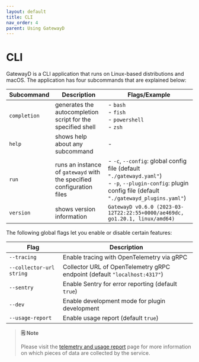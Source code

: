 ```yaml
---
layout: default
title: CLI
nav_order: 4
parent: Using GatewayD
---
```


# CLI

GatewayD is a CLI application that runs on Linux-based distributions and macOS. The application has four subcommands that are explained below:

| Subcommand   | Description                                                           | Flags/Example                                                                                                                                                |
| ------------ | --------------------------------------------------------------------- | ------------------------------------------------------------------------------------------------------------------------------------------------------------ |
| `completion` | generates the autocompletion script for the specified shell           | - `bash`<br/>- `fish`<br/>- `powershell`<br/>- `zsh`                                                                                                         |
| `help`       | shows help about any subcommand                                       | -                                                                                                                                                            |
| `run`        | runs an instance of `gatewayd` with the specified configuration files | - `-c`, `--config`: global config file (default `"./gatewayd.yaml"`)<br/>- `-p`, `--plugin-config`: plugin config file (default `"./gatewayd_plugins.yaml"`) |
| `version`    | shows version information                                             | `GatewayD v0.6.0 (2023-03-12T22:22:55+0000/ae469dc, go1.20.1, linux/amd64)`                                                                                  |

The following global flags let you enable or disable certain features:

| Flag                     | Description                                                               |
| ------------------------ | ------------------------------------------------------------------------- |
| `--tracing`              | Enable tracing with OpenTelemetry via gRPC                                |
| `--collector-url string` | Collector URL of OpenTelemetry gRPC endpoint (default `"localhost:4317"`) |
| `--sentry`               | Enable Sentry for error reporting (default `true`)                        |
| `--dev`                  | Enable development mode for plugin development                            |
| `--usage-report`         | Enable usage report (default `true`)                                      |

> **🗒️ Note**
>
> Please visit the [telemetry and usage report](../07-miscellaneous/telemetry-and-usage-report.md) page for more information on which pieces of data are collected by the service.
